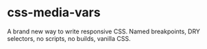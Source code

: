 # css-media-vars
A brand new way to write responsive CSS. Named breakpoints, DRY selectors, no scripts, no builds, vanilla CSS.
